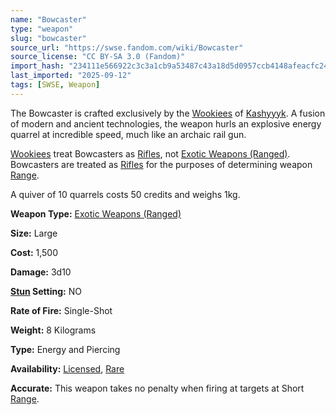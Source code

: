 ```yaml
---
name: "Bowcaster"
type: "weapon"
slug: "bowcaster"
source_url: "https://swse.fandom.com/wiki/Bowcaster"
source_license: "CC BY-SA 3.0 (Fandom)"
import_hash: "234111e566922c3c3a1cb9a53487c43a18d5d0957ccb4148afeacfc24b797d77"
last_imported: "2025-09-12"
tags: [SWSE, Weapon]
---
```

The Bowcaster is crafted exclusively by the [Wookiees](https://swse.fandom.com/wiki/Wookiees) of [Kashyyyk](https://swse.fandom.com/wiki/Kashyyyk). A fusion of modern and ancient technologies, the weapon hurls an explosive energy quarrel at incredible speed, much like an archaic rail gun.

[Wookiees](https://swse.fandom.com/wiki/Wookiees) treat Bowcasters as [Rifles](https://swse.fandom.com/wiki/Rifles), not [Exotic Weapons (Ranged)](https://swse.fandom.com/wiki/Exotic_Weapons_(Ranged)). Bowcasters are treated as [Rifles](https://swse.fandom.com/wiki/Rifles) for the purposes of determining weapon [Range](https://swse.fandom.com/wiki/Range).

A quiver of 10 quarrels costs 50 credits and weighs 1kg.

**Weapon Type:** [Exotic Weapons (Ranged)](https://swse.fandom.com/wiki/Exotic_Weapons_(Ranged))

**Size:** Large

**Cost:** 1,500

**Damage:** 3d10

**[Stun](https://swse.fandom.com/wiki/Stun) Setting:** NO

**Rate of Fire:** Single-Shot

**Weight:** 8 Kilograms

**Type:** Energy and Piercing

**Availability:** [Licensed](https://swse.fandom.com/wiki/Licensed), [Rare](https://swse.fandom.com/wiki/Rare)

**Accurate:** This weapon takes no penalty when firing at targets at Short [Range](https://swse.fandom.com/wiki/Range).